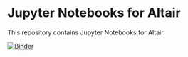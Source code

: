 # Jupyter Notebooks for Altair

This repository contains Jupyter Notebooks for Altair.

[![Binder](https://beta.mybinder.org/badge.svg)](https://beta.mybinder.org/v2/gh/altair-viz/altair_notebooks/master)
